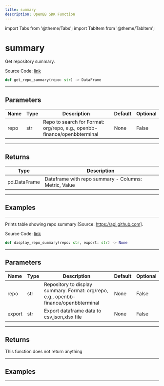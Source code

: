 ```yaml
---
title: summary
description: OpenBB SDK Function
---
```


import Tabs from '@theme/Tabs';
import TabItem from '@theme/TabItem';

# summary

<Tabs>
<TabItem value="model" label="Model" default>

Get repository summary.

Source Code: [link](https://github.com/OpenBB-finance/OpenBBTerminal/tree/main/openbb_terminal/alternative/oss/github_model.py#L179)

```python
def get_repo_summary(repo: str) -> DataFrame
```
---

## Parameters

| Name | Type | Description | Default | Optional |
| ---- | ---- | ----------- | ------- | -------- |
| repo | str | Repo to search for Format: org/repo, e.g., openbb-finance/openbbterminal | None | False |

---

## Returns

| Type | Description |
| ---- | ----------- |
| pd.DataFrame | Dataframe with repo summary - Columns: Metric, Value |

---

## Examples

---



</TabItem>
<TabItem value="view" label="View">

Prints table showing repo summary [Source: https://api.github.com].

Source Code: [link](https://github.com/OpenBB-finance/OpenBBTerminal/tree/main/openbb_terminal/alternative/oss/github_view.py#L123)

```python
def display_repo_summary(repo: str, export: str) -> None
```
---

## Parameters

| Name | Type | Description | Default | Optional |
| ---- | ---- | ----------- | ------- | -------- |
| repo | str | Repository to display summary. Format: org/repo, e.g., openbb-finance/openbbterminal | None | False |
| export | str | Export dataframe data to csv,json,xlsx file | None | False |

---

## Returns

This function does not return anything

---

## Examples

---



</TabItem>
</Tabs>